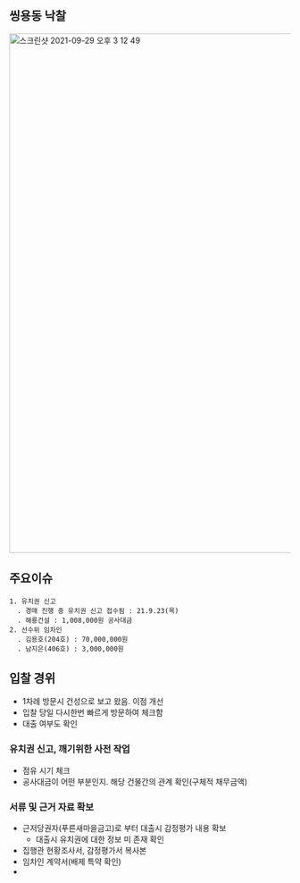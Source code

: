 ## 씽용동 낙찰
<img width="930" alt="스크린샷 2021-09-29 오후 3 12 49" src="https://user-images.githubusercontent.com/62130704/135213183-9cf650f4-4280-4e6d-9b54-73d154f80d5b.png">

## 주요이슈

```
1. 유치권 신고
  . 경매 진행 중 유치권 신고 접수됨 : 21.9.23(목)
  . 해룡건설 : 1,008,000원 공사대금
2. 선수위 임차인
  . 김용호(204호) : 70,000,000원
  . 남지은(406호) : 3,000,000원
```

## 입찰 경위
* 1차례 방문시 건성으로 보고 왔음. 이점 개선
* 입찰 당일 다시한번 빠르게 방문하여 체크함
* 대출 여부도 확인


### 유치권 신고, 깨기위한 사전 작업
* 점유 시기 체크
* 공사대금이 어떤 부분인지. 해당 건물간의 관계 확인(구체적 채무금액)


### 서류 및 근거 자료 확보
* 근저당권자(푸른새마을금고)로 부터 대출시 감정평가 내용 확보
  * 대출시 유치권에 대한 정보 미 존재 확인
* 집행관 현황조사서, 감정평가서 복사본
* 임차인 계약서(배제 특약 확인)
*  
